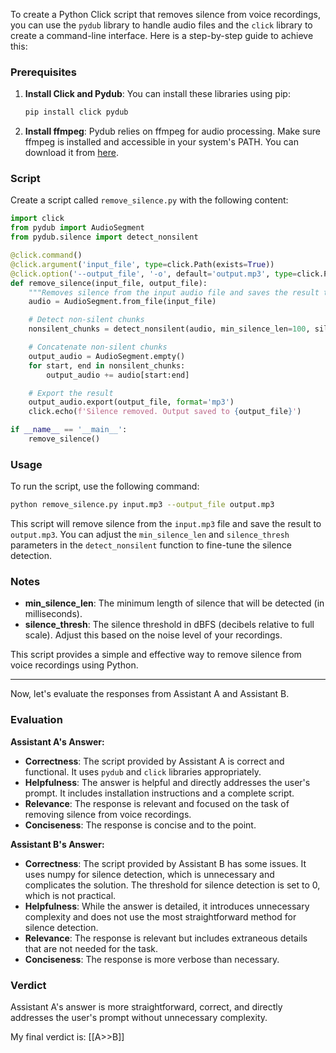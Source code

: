 
To create a Python Click script that removes silence from voice recordings, you can use the `pydub` library to handle audio files and the `click` library to create a command-line interface. Here is a step-by-step guide to achieve this:

### Prerequisites
1. **Install Click and Pydub**: You can install these libraries using pip:
   ```bash
   pip install click pydub
   ```
2. **Install ffmpeg**: Pydub relies on ffmpeg for audio processing. Make sure ffmpeg is installed and accessible in your system's PATH. You can download it from [here](https://ffmpeg.org/download.html).

### Script
Create a script called `remove_silence.py` with the following content:

```python
import click
from pydub import AudioSegment
from pydub.silence import detect_nonsilent

@click.command()
@click.argument('input_file', type=click.Path(exists=True))
@click.option('--output_file', '-o', default='output.mp3', type=click.Path(), help='Path to the output audio file (default: output.mp3)')
def remove_silence(input_file, output_file):
    """Removes silence from the input audio file and saves the result to the output file."""
    audio = AudioSegment.from_file(input_file)

    # Detect non-silent chunks
    nonsilent_chunks = detect_nonsilent(audio, min_silence_len=100, silence_thresh=-32)

    # Concatenate non-silent chunks
    output_audio = AudioSegment.empty()
    for start, end in nonsilent_chunks:
        output_audio += audio[start:end]

    # Export the result
    output_audio.export(output_file, format='mp3')
    click.echo(f'Silence removed. Output saved to {output_file}')

if __name__ == '__main__':
    remove_silence()
```

### Usage
To run the script, use the following command:

```bash
python remove_silence.py input.mp3 --output_file output.mp3
```

This script will remove silence from the `input.mp3` file and save the result to `output.mp3`. You can adjust the `min_silence_len` and `silence_thresh` parameters in the `detect_nonsilent` function to fine-tune the silence detection.

### Notes
- **min_silence_len**: The minimum length of silence that will be detected (in milliseconds).
- **silence_thresh**: The silence threshold in dBFS (decibels relative to full scale). Adjust this based on the noise level of your recordings.

This script provides a simple and effective way to remove silence from voice recordings using Python.

---

Now, let's evaluate the responses from Assistant A and Assistant B.

### Evaluation

**Assistant A's Answer:**
- **Correctness**: The script provided by Assistant A is correct and functional. It uses `pydub` and `click` libraries appropriately.
- **Helpfulness**: The answer is helpful and directly addresses the user's prompt. It includes installation instructions and a complete script.
- **Relevance**: The response is relevant and focused on the task of removing silence from voice recordings.
- **Conciseness**: The response is concise and to the point.

**Assistant B's Answer:**
- **Correctness**: The script provided by Assistant B has some issues. It uses numpy for silence detection, which is unnecessary and complicates the solution. The threshold for silence detection is set to 0, which is not practical.
- **Helpfulness**: While the answer is detailed, it introduces unnecessary complexity and does not use the most straightforward method for silence detection.
- **Relevance**: The response is relevant but includes extraneous details that are not needed for the task.
- **Conciseness**: The response is more verbose than necessary.

### Verdict
Assistant A's answer is more straightforward, correct, and directly addresses the user's prompt without unnecessary complexity.

My final verdict is: [[A>>B]]